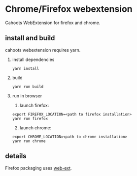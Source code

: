 # Chrome/Firefox webextension 
Cahoots WebExtension for firefox and chrome. 

## install and build

cahoots webextension requires yarn.

1. install dependencies

    ```
    yarn install
    ```
2. build

    ```
    yarn run build
    ```

3. run in browser
    
    
    1. launch firefox: 

    ```
    export FIREFOX_LOCATION=<path to firefox installation>
    yarn run firefox
    ```

    2. launch chrome: 

    ```
    export CHROME_LOCATION=<path to chrome installation>
    yarn run chrome
    ``` 


## details


Firefox packaging uses [web-ext](https://github.com/mozilla/web-ext). 



